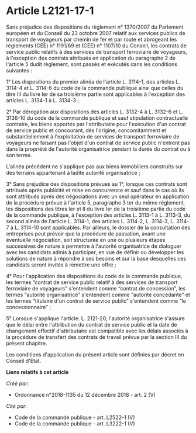 # Article L2121-17-1

Sans préjudice des dispositions du règlement n° 1370/2007 du Parlement européen et du Conseil du 23 octobre 2007 relatif aux
services publics de transport de voyageurs par chemin de fer et par route et abrogeant les règlements (CEE) n° 1191/69 et
(CEE) n° 1107/10 du Conseil, les contrats de service public relatifs à des services de transport ferroviaire de voyageurs, à
l'exception des contrats attribués en application du paragraphe 2 de l'article 5 dudit règlement, sont passés et exécutés
dans les conditions suivantes :

1° Les dispositions du premier alinéa de l'article L. 3114-1, des articles L. 3114-4 et L. 3114-6 du code de la commande
publique ainsi que celles du titre III du livre Ier de sa troisième partie sont applicables à l'exception des articles L.
3134-1 à L. 3134-3 ;

2° Par dérogation aux dispositions des articles L. 3132-4 à L. 3132-6 et L. 3136-10 du code de la commande publique et sauf
stipulation contractuelle contraire, les biens apportés par l'attributaire pour l'exécution d'un contrat de service public et
concourant, dès l'origine, concomitamment et substantiellement à l'exploitation de services de transport ferroviaire de
voyageurs ne faisant pas l'objet d'un contrat de service public n'entrent pas dans la propriété de l'autorité organisatrice
pendant la durée du contrat ou à son terme.

L'alinéa précédent ne s'applique pas aux biens immobiliers construits sur des terrains appartenant à ladite autorité
organisatrice ;

3° Sans préjudice des dispositions prévues au 1°, lorsque ces contrats sont attribués après publicité et mise en concurrence
et sauf dans le cas où ils sont attribués après des négociations avec un seul opérateur en application de la procédure prévue
à l'article 5, paragraphe 3 ter du même règlement, les dispositions des titres Ier et II du livre Ier de la troisième partie
du code de la commande publique, à l'exception des articles L. 3113-1 à L. 3113-3, du second alinéa de l'article L. 3114-1,
des articles L. 3114-2, L. 3114-3, L. 3114-7 à L. 3114-10 sont applicables. Par ailleurs, le dossier de la consultation des
entreprises peut prévoir que la procédure de passation, avant une éventuelle négociation, soit structurée en une ou plusieurs
étapes successives de nature à permettre à l'autorité organisatrice de dialoguer avec les candidats admis à participer, en
vue de définir ou développer les solutions de nature à répondre à ses besoins et sur la base desquelles ces candidats seront
invités à remettre une offre ;

4° Pour l'application des dispositions du code de la commande publique, les termes “contrat de service public relatif à des
services de transport ferroviaire de voyageurs” s'entendent comme “contrat de concession”, les termes “autorité
organisatrice” s'entendent comme “autorité concédante” et les termes “titulaire d'un contrat de service public” s'entendent
comme “le concessionnaire” ;

5° Lorsque s'applique l'article. L. 2121-20, l'autorité organisatrice s'assure que le délai entre l'attribution du contrat de
service public et la date de changement effectif d'attributaire est compatible avec les délais associés à la procédure de
transfert des contrats de travail prévue par la section III du présent chapitre.

Les conditions d'application du présent article sont définies par décret en Conseil d'Etat.

**Liens relatifs à cet article**

_Créé par_:

  - Ordonnance n°2018-1135 du 12 décembre 2018 - art. 2 (V)

_Cité par_:

  - Code de la commande publique - art. L2522-1 (V)
  - Code de la commande publique - art. L3222-1 (V)
